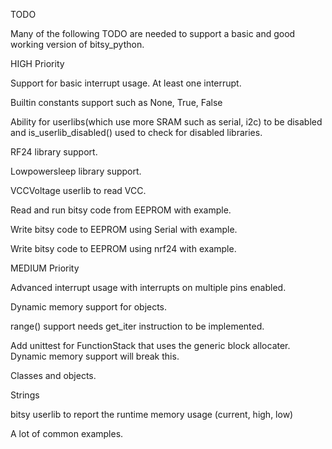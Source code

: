 TODO

Many of the following TODO are needed to support a basic and good working version of bitsy_python.


HIGH Priority

Support for basic interrupt usage. At least one interrupt.

Builtin constants support such as None, True, False

Ability for userlibs(which use more SRAM such as serial, i2c) to be disabled and is_userlib_disabled() used to check for disabled libraries.

RF24 library support.

Lowpowersleep library support.

VCCVoltage userlib to read VCC.

Read and run bitsy code from EEPROM with example.

Write bitsy code to EEPROM using Serial with example.

Write bitsy code to EEPROM using nrf24 with example.




MEDIUM Priority

Advanced interrupt usage with interrupts on multiple pins enabled.

Dynamic memory support for objects.

range() support needs get_iter instruction to be implemented.

Add unittest for FunctionStack that uses the generic block allocater. Dynamic memory support will break this.

Classes and objects.

Strings

bitsy userlib to report the runtime memory usage (current, high, low)

A lot of common examples.

